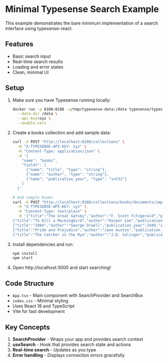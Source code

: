 # Minimal Typesense Search Example

This example demonstrates the bare minimum implementation of a search interface using typesense-react.

## Features

- Basic search input
- Real-time search results
- Loading and error states
- Clean, minimal UI

## Setup

1. Make sure you have Typesense running locally:
   ```bash
   docker run -p 8108:8108 -v/tmp/typesense-data:/data typesense/typesense:26.0 \
     --data-dir /data \
     --api-key=xyz \
     --enable-cors
   ```

2. Create a books collection and add sample data:
   ```bash
   curl -X POST "http://localhost:8108/collections" \
     -H "X-TYPESENSE-API-KEY: xyz" \
     -H "Content-Type: application/json" \
     -d '{
       "name": "books",
       "fields": [
         {"name": "title", "type": "string"},
         {"name": "author", "type": "string"},
         {"name": "publication_year", "type": "int32"}
       ]
     }'

   # Add sample books
   curl -X POST "http://localhost:8108/collections/books/documents/import?action=create" \
     -H "X-TYPESENSE-API-KEY: xyz" \
     -H "Content-Type: text/plain" \
     -d '{"title":"The Great Gatsby","author":"F. Scott Fitzgerald","publication_year":1925,"id":"1"}
   {"title":"To Kill a Mockingbird","author":"Harper Lee","publication_year":1960,"id":"2"}
   {"title":"1984","author":"George Orwell","publication_year":1949,"id":"3"}
   {"title":"Pride and Prejudice","author":"Jane Austen","publication_year":1813,"id":"4"}
   {"title":"The Catcher in the Rye","author":"J.D. Salinger","publication_year":1951,"id":"5"}'
   ```

3. Install dependencies and run:
   ```bash
   npm install
   npm start
   ```

4. Open http://localhost:3000 and start searching!

## Code Structure

- `App.tsx` - Main component with SearchProvider and SearchBox
- `index.css` - Minimal styling
- Uses React 18 and TypeScript
- Vite for fast development

## Key Concepts

1. **SearchProvider** - Wraps your app and provides search context
2. **useSearch** - Hook that provides search state and actions
3. **Real-time search** - Updates as you type
4. **Error handling** - Displays connection errors gracefully